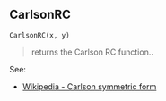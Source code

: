 ## CarlsonRC

```
CarlsonRC(x, y)
```

> returns the Carlson RC function..

See:  
* [Wikipedia - Carlson symmetric form](https://en.wikipedia.org/wiki/Carlson_symmetric_form)  
 